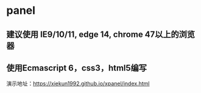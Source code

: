 # panel

建议使用 IE9/10/11, edge 14, chrome 47以上的浏览器
---
使用Ecmascript 6，css3，html5编写
---
演示地址：https://xiekun1992.github.io/xpanel/index.html
